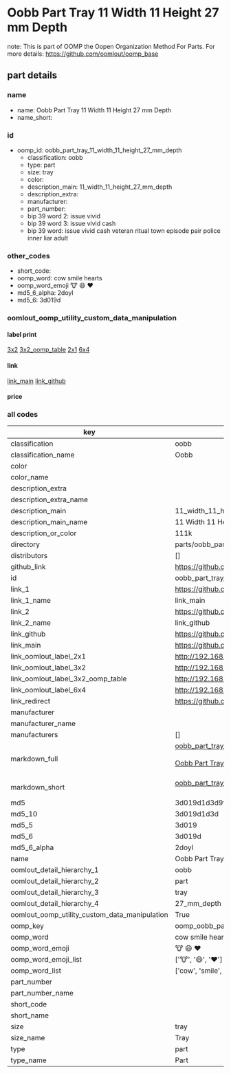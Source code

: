 # Oobb Part Tray 11 Width 11 Height 27 mm Depth  

note: This is part of OOMP the Oopen Organization Method For Parts. For more details: https://github.com/oomlout/oomp_base

##  part details
  







### name
* name: Oobb Part Tray 11 Width 11 Height 27 mm Depth
* name_short: 
### id
* oomp_id: oobb_part_tray_11_width_11_height_27_mm_depth
  * classification: oobb
  * type: part
  * size: tray
  * color: 
  * description_main: 11_width_11_height_27_mm_depth
  * description_extra: 
  * manufacturer: 
  * part_number: 
  * bip 39 word 2: issue vivid
  * bip 39 word 3: issue vivid cash
  * bip 39 word: issue vivid cash veteran ritual town episode pair police inner liar adult

### other_codes
* short_code: 
* oomp_word: cow smile hearts
* oomp_word_emoji :cow: :smile: :hearts:
* md5_6_alpha: 2doyl
* md5_6: 3d019d






### oomlout_oomp_utility_custom_data_manipulation
#### label print
[3x2](http://192.168.1.245:1112/?label=oomp%202doyl)
[3x2_oomp_table](http://192.168.1.108:1112/?label=oomp%202doyl)
[2x1](http://192.168.1.242:1112/?label=oomp%202doyl)
[6x4](http://192.168.1.55:1112/?label=oomp%202doyl)    

#### link

[link_main](https://github.com/oomlout/oomlout_oomp_version_1_messy/tree/main/parts/oobb_part_tray_11_width_11_height_27_mm_depth) [link_github](https://github.com/oomlout/oomlout_oomp_version_1_messy/tree/main/parts/oobb_part_tray_11_width_11_height_27_mm_depth)                             

#### price







### all codes 
| key | value |  
| --- | --- |  
| classification | oobb |  
| classification_name | Oobb |  
| color |  |  
| color_name |  |  
| description_extra |  |  
| description_extra_name |  |  
| description_main | 11_width_11_height_27_mm_depth |  
| description_main_name | 11 Width 11 Height 27 mm Depth |  
| description_or_color | 111k |  
| directory | parts/oobb_part_tray_11_width_11_height_27_mm_depth |  
| distributors | [] |  
| github_link | https://github.com/oomlout/oomlout_oomp_part_src/tree/main/parts/oobb_part_tray_11_width_11_height_27_mm_depth |  
| id | oobb_part_tray_11_width_11_height_27_mm_depth |  
| link_1 | https://github.com/oomlout/oomlout_oomp_version_1_messy/tree/main/parts/oobb_part_tray_11_width_11_height_27_mm_depth |  
| link_1_name | link_main |  
| link_2 | https://github.com/oomlout/oomlout_oomp_version_1_messy/tree/main/parts/oobb_part_tray_11_width_11_height_27_mm_depth |  
| link_2_name | link_github |  
| link_github | https://github.com/oomlout/oomlout_oomp_version_1_messy/tree/main/parts/oobb_part_tray_11_width_11_height_27_mm_depth |  
| link_main | https://github.com/oomlout/oomlout_oomp_version_1_messy/tree/main/parts/oobb_part_tray_11_width_11_height_27_mm_depth |  
| link_oomlout_label_2x1 | http://192.168.1.242:1112/?label=oomp%202doyl |  
| link_oomlout_label_3x2 | http://192.168.1.245:1112/?label=oomp%202doyl |  
| link_oomlout_label_3x2_oomp_table | http://192.168.1.108:1112/?label=oomp%202doyl |  
| link_oomlout_label_6x4 | http://192.168.1.55:1112/?label=oomp%202doyl |  
| link_redirect | https://github.com/oomlout/oomlout_oomp_version_1_messy/tree/main/parts/oobb_part_tray_11_width_11_height_27_mm_depth |  
| manufacturer |  |  
| manufacturer_name |  |  
| manufacturers | [] |  
| markdown_full | [oobb_part_tray_11_width_11_height_27_mm_depth](none)<br>[](none)<br>[Oobb Part Tray 11 Width 11 Height 27 Mm Depth](none)<br><br> |  
| markdown_short | [oobb_part_tray_11_width_11_height_27_mm_depth](none)<br><br> |  
| md5 | 3d019d1d3d9f097f995d4f3246bd4bb5 |  
| md5_10 | 3d019d1d3d |  
| md5_5 | 3d019 |  
| md5_6 | 3d019d |  
| md5_6_alpha | 2doyl |  
| name | Oobb Part Tray 11 Width 11 Height 27 mm Depth |  
| oomlout_detail_hierarchy_1 | oobb |  
| oomlout_detail_hierarchy_2 | part |  
| oomlout_detail_hierarchy_3 | tray |  
| oomlout_detail_hierarchy_4 | 27_mm_depth |  
| oomlout_oomp_utility_custom_data_manipulation | True |  
| oomp_key | oomp_oobb_part_tray_11_width_11_height_27_mm_depth |  
| oomp_word | cow smile hearts |  
| oomp_word_emoji | :cow: :smile: :hearts: |  
| oomp_word_emoji_list | [':cow:', ':smile:', ':hearts:'] |  
| oomp_word_list | ['cow', 'smile', 'hearts'] |  
| part_number |  |  
| part_number_name |  |  
| short_code |  |  
| short_name |  |  
| size | tray |  
| size_name | Tray |  
| type | part |  
| type_name | Part |  

